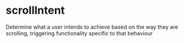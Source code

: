 scrollIntent
============

Determine what a user intends to achieve based on the way they are scrolling, triggering functionality specific to that behaviour
